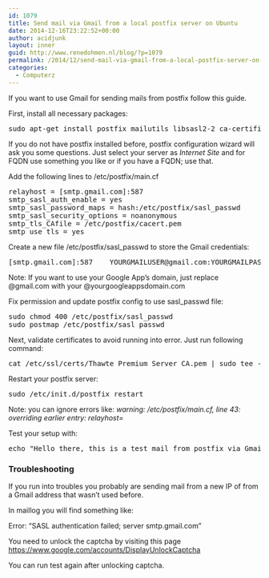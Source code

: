 ```yaml
---
id: 1079
title: Send mail via Gmail from a local postfix server on Ubuntu
date: 2014-12-16T23:22:52+00:00
author: acidjunk
layout: inner
guid: http://www.renedohmen.nl/blog/?p=1079
permalink: /2014/12/send-mail-via-gmail-from-a-local-postfix-server-on-ubuntu/
categories:
  - Computerz
---
```

If you want to use Gmail for sending mails from postfix follow this guide.

First, install all necessary packages:

<pre>sudo apt-get install postfix mailutils libsasl2-2 ca-certificates libsasl2-modules
</pre>

If you do not have postfix installed before, postfix configuration wizard will ask you some questions. Just select your server as _Internet Site_ and for FQDN use something you like or if you have a FQDN; use that.

Add the following lines to /etc/postfix/main.cf

<pre>relayhost = [smtp.gmail.com]:587
smtp_sasl_auth_enable = yes
smtp_sasl_password_maps = hash:/etc/postfix/sasl_passwd
smtp_sasl_security_options = noanonymous
smtp_tls_CAfile = /etc/postfix/cacert.pem
smtp_use_tls = yes
</pre>

Create a new file /etc/postfix/sasl_passwd to store the Gmail credentials:

<pre>[smtp.gmail.com]:587    YOURGMAILUSER@gmail.com:YOURGMAILPASSWORD
</pre>

Note: If you want to use your Google App’s domain, just replace @gmail.com with your @yourgoogleappsdomain.com

Fix permission and update postfix config to use sasl_passwd file:

<pre>sudo chmod 400 /etc/postfix/sasl_passwd
sudo postmap /etc/postfix/sasl_passwd
</pre>

Next, validate certificates to avoid running into error. Just run following command:

<pre>cat /etc/ssl/certs/Thawte_Premium_Server_CA.pem | sudo tee -a /etc/postfix/cacert.pem
</pre>

Restart your postfix server:

<pre>sudo /etc/init.d/postfix restart
</pre>

Note: you can ignore errors like: _warning: /etc/postfix/main.cf, line 43: overriding earlier entry: relayhost=_

Test your setup with:

<pre>echo "Hello there, this is a test mail from postfix via Gmail." | mail -s "Test" you@example.com
</pre>

### Troubleshooting

If you run into troubles you probably are sending mail from a new IP of from a Gmail address that wasn&#8217;t used before.

In maillog you will find something like:
  
Error: &#8220;SASL authentication failed; server smtp.gmail.com&#8221;

You need to unlock the captcha by visiting this page https://www.google.com/accounts/DisplayUnlockCaptcha

You can run test again after unlocking captcha.
